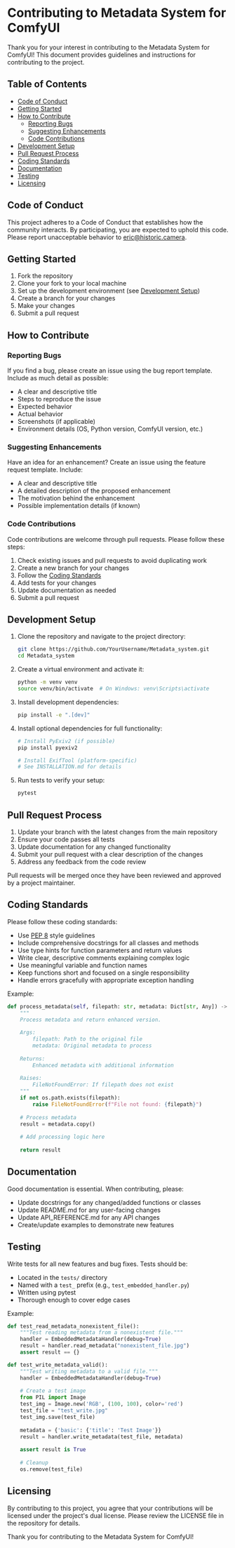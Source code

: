 # Contributing to Metadata System for ComfyUI

Thank you for your interest in contributing to the Metadata System for ComfyUI! This document provides guidelines and instructions for contributing to the project.

## Table of Contents

- [Code of Conduct](#code-of-conduct)
- [Getting Started](#getting-started)
- [How to Contribute](#how-to-contribute)
  - [Reporting Bugs](#reporting-bugs)
  - [Suggesting Enhancements](#suggesting-enhancements)
  - [Code Contributions](#code-contributions)
- [Development Setup](#development-setup)
- [Pull Request Process](#pull-request-process)
- [Coding Standards](#coding-standards)
- [Documentation](#documentation)
- [Testing](#testing)
- [Licensing](#licensing)

## Code of Conduct

This project adheres to a Code of Conduct that establishes how the community interacts. By participating, you are expected to uphold this code. Please report unacceptable behavior to [eric@historic.camera](mailto:eric@historic.camera).

## Getting Started

1. Fork the repository
2. Clone your fork to your local machine
3. Set up the development environment (see [Development Setup](#development-setup))
4. Create a branch for your changes
5. Make your changes
6. Submit a pull request

## How to Contribute

### Reporting Bugs

If you find a bug, please create an issue using the bug report template. Include as much detail as possible:

- A clear and descriptive title
- Steps to reproduce the issue
- Expected behavior
- Actual behavior
- Screenshots (if applicable)
- Environment details (OS, Python version, ComfyUI version, etc.)

### Suggesting Enhancements

Have an idea for an enhancement? Create an issue using the feature request template. Include:

- A clear and descriptive title
- A detailed description of the proposed enhancement
- The motivation behind the enhancement
- Possible implementation details (if known)

### Code Contributions

Code contributions are welcome through pull requests. Please follow these steps:

1. Check existing issues and pull requests to avoid duplicating work
2. Create a new branch for your changes
3. Follow the [Coding Standards](#coding-standards)
4. Add tests for your changes
5. Update documentation as needed
6. Submit a pull request

## Development Setup

1. Clone the repository and navigate to the project directory:
   ```bash
   git clone https://github.com/YourUsername/Metadata_system.git
   cd Metadata_system
   ```

2. Create a virtual environment and activate it:
   ```bash
   python -m venv venv
   source venv/bin/activate  # On Windows: venv\Scripts\activate
   ```

3. Install development dependencies:
   ```bash
   pip install -e ".[dev]"
   ```

4. Install optional dependencies for full functionality:
   ```bash
   # Install PyExiv2 (if possible)
   pip install pyexiv2
   
   # Install ExifTool (platform-specific)
   # See INSTALLATION.md for details
   ```

5. Run tests to verify your setup:
   ```bash
   pytest
   ```

## Pull Request Process

1. Update your branch with the latest changes from the main repository
2. Ensure your code passes all tests
3. Update documentation for any changed functionality
4. Submit your pull request with a clear description of the changes
5. Address any feedback from the code review

Pull requests will be merged once they have been reviewed and approved by a project maintainer.

## Coding Standards

Please follow these coding standards:

- Use [PEP 8](https://www.python.org/dev/peps/pep-0008/) style guidelines
- Include comprehensive docstrings for all classes and methods
- Use type hints for function parameters and return values
- Write clear, descriptive comments explaining complex logic
- Use meaningful variable and function names
- Keep functions short and focused on a single responsibility
- Handle errors gracefully with appropriate exception handling

Example:

```python
def process_metadata(self, filepath: str, metadata: Dict[str, Any]) -> Dict[str, Any]:
    """
    Process metadata and return enhanced version.
    
    Args:
        filepath: Path to the original file
        metadata: Original metadata to process
        
    Returns:
        Enhanced metadata with additional information
        
    Raises:
        FileNotFoundError: If filepath does not exist
    """
    if not os.path.exists(filepath):
        raise FileNotFoundError(f"File not found: {filepath}")
        
    # Process metadata
    result = metadata.copy()
    
    # Add processing logic here
    
    return result
```

## Documentation

Good documentation is essential. When contributing, please:

- Update docstrings for any changed/added functions or classes
- Update README.md for any user-facing changes
- Update API_REFERENCE.md for any API changes
- Create/update examples to demonstrate new features

## Testing

Write tests for all new features and bug fixes. Tests should be:

- Located in the `tests/` directory
- Named with a `test_` prefix (e.g., `test_embedded_handler.py`)
- Written using pytest
- Thorough enough to cover edge cases

Example:

```python
def test_read_metadata_nonexistent_file():
    """Test reading metadata from a nonexistent file."""
    handler = EmbeddedMetadataHandler(debug=True)
    result = handler.read_metadata("nonexistent_file.jpg")
    assert result == {}

def test_write_metadata_valid():
    """Test writing metadata to a valid file."""
    handler = EmbeddedMetadataHandler(debug=True)
    
    # Create a test image
    from PIL import Image
    test_img = Image.new('RGB', (100, 100), color='red')
    test_file = "test_write.jpg"
    test_img.save(test_file)
    
    metadata = {'basic': {'title': 'Test Image'}}
    result = handler.write_metadata(test_file, metadata)
    
    assert result is True
    
    # Cleanup
    os.remove(test_file)
```

## Licensing

By contributing to this project, you agree that your contributions will be licensed under the project's dual license. Please review the LICENSE file in the repository for details.

Thank you for contributing to the Metadata System for ComfyUI!